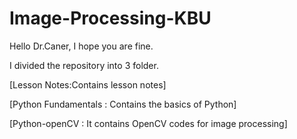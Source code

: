 # Image-Processing-KBU

Hello Dr.Caner, I hope you are fine.



I divided the repository into 3 folder.

[Lesson Notes:Contains lesson notes]

[Python Fundamentals : Contains the basics of Python]

[Python-openCV : It contains OpenCV codes for image processing]
